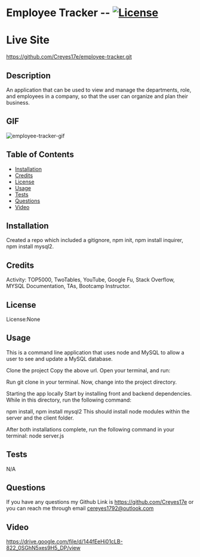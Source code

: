 # Employee Tracker -- [![License](https://img.shields.io/badge/license-None-green.svg)](https://shields.io/)

# Live Site

https://github.com/Creyes17e/employee-tracker.git

## Description

An application that can be used to view and manage the departments, role, and employees in a company, so that the user can organize and plan their business.

## GIF

![employee-tracker-gif](./assets/employee-tracker)

## Table of Contents

- [Installation](#Installation)
- [Credits](#Credits)
- [License](#License)
- [Usage](#Usage)
- [Tests](#Tests)
- [Questions](#Questions)
- [Video](#Video)

## Installation

Created a repo which included a gitignore, npm init, npm install inquirer, npm install mysql2.

## Credits

Activity: TOP5000, TwoTables, YouTube, Google Fu, Stack Overflow, MYSQL Documentation, TAs, Bootcamp Instructor.

## License

License:None

## Usage

This is a command line application that uses node and MySQL to allow a user to see and update a MySQL database.

Clone the project
Copy the above url. Open your terminal, and run:

Run git clone <git-url> in your terminal.
Now, change into the project directory.

Starting the app locally
Start by installing front and backend dependencies. While in this directory, run the following command:

npm install, npm install mysql2
This should install node modules within the server and the client folder.

After both installations complete, run the following command in your terminal:
node server.js

## Tests

N/A

## Questions

If you have any questions my Github Link is https://github.com/Creyes17e or you can reach me through email cereyes1792@outlook.com

## Video

https://drive.google.com/file/d/144fEeHi01cLB-822_0SGhN5xes9H5_DP/view
